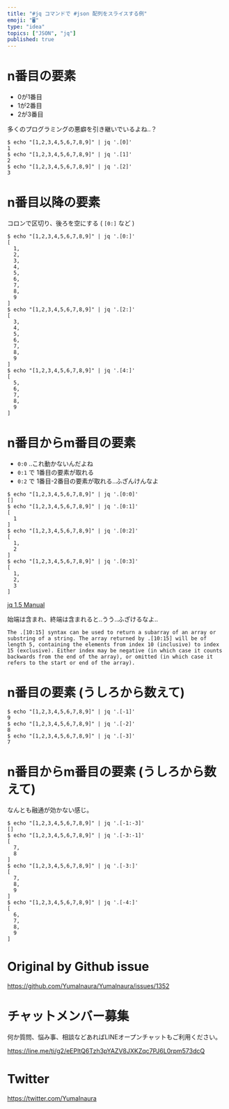 ```yaml
---
title: "#jq コマンドで #json 配列をスライスする例"
emoji: "🖥"
type: "idea"
topics: ["JSON", "jq"]
published: true
---
```


# n番目の要素

- 0が1番目
- 1が2番目
- 2が3番目

多くのプログラミングの悪癖を引き継いでいるよね‥？

```
$ echo "[1,2,3,4,5,6,7,8,9]" | jq '.[0]'
1
$ echo "[1,2,3,4,5,6,7,8,9]" | jq '.[1]'
2
$ echo "[1,2,3,4,5,6,7,8,9]" | jq '.[2]'
3
```

# n番目以降の要素

コロンで区切り、後ろを空にする ( `[0:]` など  )

```
$ echo "[1,2,3,4,5,6,7,8,9]" | jq '.[0:]'
[
  1,
  2,
  3,
  4,
  5,
  6,
  7,
  8,
  9
]
$ echo "[1,2,3,4,5,6,7,8,9]" | jq '.[2:]'
[
  3,
  4,
  5,
  6,
  7,
  8,
  9
]
$ echo "[1,2,3,4,5,6,7,8,9]" | jq '.[4:]'
[
  5,
  6,
  7,
  8,
  9
]

```


# n番目からm番目の要素

- `0:0` ‥これ動かないんだよね
- `0:1` で 1番目の要素が取れる
- `0:2` で 1番目-2番目の要素が取れる‥ふざんけんなよ


```
$ echo "[1,2,3,4,5,6,7,8,9]" | jq '.[0:0]'
[]
$ echo "[1,2,3,4,5,6,7,8,9]" | jq '.[0:1]'
[
  1
]
$ echo "[1,2,3,4,5,6,7,8,9]" | jq '.[0:2]'
[
  1,
  2
]
$ echo "[1,2,3,4,5,6,7,8,9]" | jq '.[0:3]'
[
  1,
  2,
  3
]
```


[jq 1.5 Manual](https://stedolan.github.io/jq/manual/v1.5/)

始端は含まれ、終端は含まれると‥うう‥ふざけるなよ‥

```
The .[10:15] syntax can be used to return a subarray of an array or substring of a string. The array returned by .[10:15] will be of length 5, containing the elements from index 10 (inclusive) to index 15 (exclusive). Either index may be negative (in which case it counts backwards from the end of the array), or omitted (in which case it refers to the start or end of the array).
```


# n番目の要素 (うしろから数えて)


```
$ echo "[1,2,3,4,5,6,7,8,9]" | jq '.[-1]'
9
$ echo "[1,2,3,4,5,6,7,8,9]" | jq '.[-2]'
8
$ echo "[1,2,3,4,5,6,7,8,9]" | jq '.[-3]'
7
```



# n番目からm番目の要素 (うしろから数えて)

なんとも融通が効かない感じ。

```
$ echo "[1,2,3,4,5,6,7,8,9]" | jq '.[-1:-3]'
[]
$ echo "[1,2,3,4,5,6,7,8,9]" | jq '.[-3:-1]'
[
  7,
  8
]
$ echo "[1,2,3,4,5,6,7,8,9]" | jq '.[-3:]'
[
  7,
  8,
  9
]
$ echo "[1,2,3,4,5,6,7,8,9]" | jq '.[-4:]'
[
  6,
  7,
  8,
  9
]
```

# Original by Github issue

https://github.com/YumaInaura/YumaInaura/issues/1352








<!-- Update From Qiita API -->

# チャットメンバー募集


何か質問、悩み事、相談などあればLINEオープンチャットもご利用ください。

https://line.me/ti/g2/eEPltQ6Tzh3pYAZV8JXKZqc7PJ6L0rpm573dcQ





# Twitter


https://twitter.com/YumaInaura


<!-- Update From Qiita API -->


